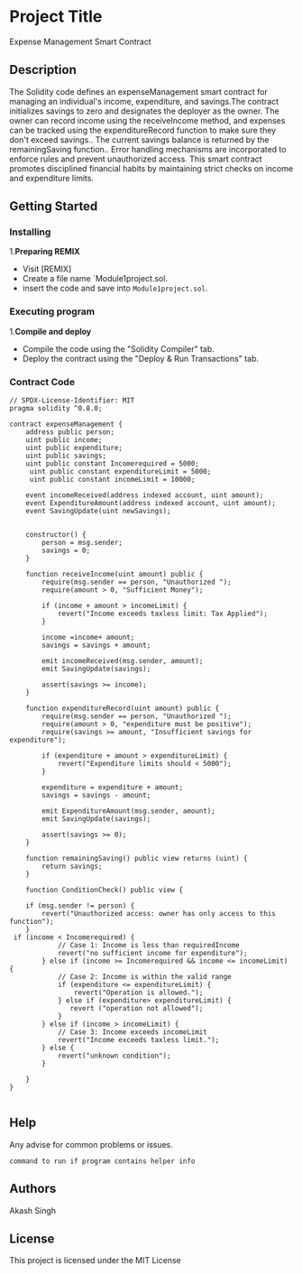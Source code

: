 # Project Title

Expense Management Smart Contract

## Description

The Solidity code defines an expenseManagement smart contract for managing an individual's income, expenditure, and savings.The contract initializes savings to zero and designates the deployer as the owner. The owner can record income using the receiveIncome method, and expenses can be tracked using the expenditureRecord function to make sure they don't exceed savings.. The current savings balance is returned by the remainingSaving function.. Error handling mechanisms are incorporated to enforce rules and prevent unauthorized access. This smart contract promotes disciplined financial habits by maintaining strict checks on income and expenditure limits.

## Getting Started

### Installing
1.**Preparing REMIX**
- Visit [REMIX]
- Create a file name `Module1project.sol.
- insert the code and save into `Module1project.sol`.

### Executing program

1.**Compile and deploy**
- Compile the code using the "Solidity Compiler" tab.
- Deploy the contract using the "Deploy & Run Transactions" tab.

### Contract Code
```solidity
// SPDX-License-Identifier: MIT
pragma solidity ^0.8.0;

contract expenseManagement {
    address public person;
    uint public income;
    uint public expenditure;
    uint public savings;
    uint public constant Incomerequired = 5000;
     uint public constant expenditureLimit = 5000;
     uint public constant incomeLimit = 10000;

    event incomeReceived(address indexed account, uint amount);
    event ExpenditureAmount(address indexed account, uint amount);
    event SavingUpdate(uint newSavings);
    

    constructor() {
        person = msg.sender;
        savings = 0;
    }

    function receiveIncome(uint amount) public {
        require(msg.sender == person, "Unauthorized ");
        require(amount > 0, "Sufficient Money");

        if (income + amount > incomeLimit) {
            revert("Income exceeds taxless limit: Tax Applied");
        }

        income =income+ amount;
        savings = savings + amount;

        emit incomeReceived(msg.sender, amount);
        emit SavingUpdate(savings);

        assert(savings >= income);
    }

    function expenditureRecord(uint amount) public {
        require(msg.sender == person, "Unauthorized ");
        require(amount > 0, "expenditure must be positive");
        require(savings >= amount, "Insufficient savings for expenditure");

        if (expenditure + amount > expenditureLimit) {
            revert("Expenditure limits should < 5000");
        }

        expenditure = expenditure + amount;
        savings = savings - amount; 

        emit ExpenditureAmount(msg.sender, amount);
        emit SavingUpdate(savings);

        assert(savings >= 0);
    }

    function remainingSaving() public view returns (uint) {
        return savings;
    }

    function ConditionCheck() public view {

    if (msg.sender != person) {
        revert("Unauthorized access: owner has only access to this function");
    }
 if (income < Incomerequired) {
            // Case 1: Income is less than requiredIncome
            revert("no sufficient income for expenditure");
        } else if (income >= Incomerequired && income <= incomeLimit) {
            // Case 2: Income is within the valid range
            if (expenditure <= expenditureLimit) {
                revert("Operation is allowed.");
            } else if (expenditure> expenditureLimit) {
               revert ("operation not allowed");
            }
        } else if (income > incomeLimit) {
            // Case 3: Income exceeds incomeLimit
            revert("Income exceeds taxless limit.");
        } else {
            revert("unknown condition");
        }

    }      
}
    
```

## Help

Any advise for common problems or issues.
```
command to run if program contains helper info
```

## Authors
Akash Singh


## License

This project is licensed under the MIT License 

